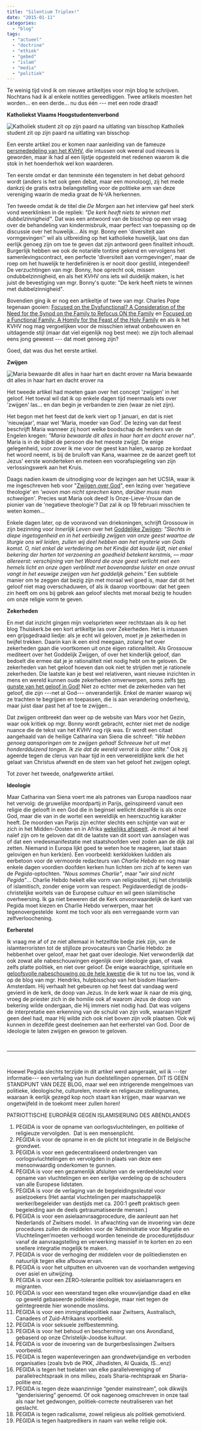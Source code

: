 ```yaml
---
title: "Silentium Triplex!"
date: "2015-01-11"
categories: 
  - "blog"
tags: 
  - "actueel"
  - "doctrine"
  - "ethiek"
  - "gebed"
  - "islam"
  - "media"
  - "politiek"
---
```


Te weinig tijd vind ik om nieuwe artikeltjes voor mijn blog te schrijven. Nochtans had ik al enkele notities gereedliggen. Twee artikels moesten het worden... en een derde... nu dus één --- met een rode draad!

**Katholiekst Vlaams Hoogstudentenverbond**

![Katholiek student zit op zijn paard na uitlating van bisschop](images/verbondswacht-op-leeuw-fre-288x300.png) Katholiek student zit op zijn paard na uitlating van bisschop

Een eerste artikel zou er komen naar aanleiding van de fameuze [persmededeling van het KVHV](http://newsmonkey.be/article/27700 "KVHV Antwerpen: ‘Monseigneur Bonny, wat u voorstelt is niet katholiek!’"), die intussen ook weeral oud nieuws is geworden, maar ik had al een lijstje opgesteld met redenen waarom ik die stok in het hoenderhok wel kon waarderen.

Ten eerste omdat er dan tenminste één tegenstem in het debat gehoord wordt (anders is het ook geen debat, maar een monoloog), zij het mede dankzij de gratis extra belangstelling voor de politieke arm van deze vereniging waarin de media graat de N-VA herkennen.

Ten tweede omdat ik de titel die _De Morgen_ aan het interview gaf heel sterk vond weerklinken in de repliek: _"De kerk heeft niets te winnen met dubbelzinnigheid"_. Dat was een antwoord van de bisschop op een vraag over de behandeling van kindermisbruik, maar perfect van toepassing op de discussie over het huwelijk… Als mgr. Bonny een 'diversiteit aan vormgevingen'' wil als uitbreiding op het katholieke huwelijk, laat ons dan eerlijk genoeg zijn om toe te geven dat zijn antwoord geen finaliteit inhoudt. Burgerlijk hebben we ook de notariële tontine gekend en vervolgens het samenlevingscontract, een perfecte 'diversiteit aan vormgevingen', maar de roep om het huwelijk te herdefiniëren is er nooit door gestild, integendeel! De verzuchtingen van mgr. Bonny, hoe oprecht ook, missen ondubbelzinnigheid, en als het KVHV ons iets wil duidelijk maken, is het juist de bevestiging van mgr. Bonny's quote: "De kerk heeft niets te winnen met dubbelzinnigheid".

Bovendien ging ik er nog een artikeltje of twee van mgr. Charles Pope tegenaan gooien: [Focused on the Dysfunctional? A Consideration of the Need for the Synod on the Family to Refocus ON the Family](http://blog.adw.org/2014/12/focused-on-the-dysfunctional-a-consideration-of-the-need-for-the-synod-on-the-family-to-refocus-on-the-family/) en [Focused on a Functional Family: A Homily for the Feast of the Holy Family](http://blog.adw.org/2014/12/focused-on-a-functional-family-a-homily-for-the-feast-of-the-holy-family/) en als ik het KVHV nog mag vergoelijken voor de misschien ietwat onbehouwen en uitdagende stijl (maar dat viel eigenlijk nog best mee): we zijn toch allemaal eens jong geweest --- dat moet genoeg zijn?

Goed, dat was dus het eerste artikel.

**Zwijgen**

![Maria bewaarde dit alles in haar hart en dacht erover na](images/maria-bewaarde-alles-in-haar-hart-237x300.jpg) Maria bewaarde dit alles in haar hart en dacht erover na

Het tweede artikel had moeten gaan over het concept 'zwijgen' in het geloof. Het toeval wil dat ik op enkele dagen tijd meermaals iets over 'zwijgen' las… en dan begin je verbanden te zien (waar ze niet zijn).

Het begon met het feest dat de kerk viert op 1 januari, en dat is niet 'nieuwjaar', maar wel 'Maria, moeder van God'. De lezing van dat feest beschrijft Maria wanneer zij hoort welke boodschap de herders van de Engelen kregen: _"Maria bewaarde dit alles in haar hart en dacht erover na"_. Maria is in de bijbel de persoon die het meeste zwijgt. De enige gelegenheid, voor zover ik me voor de geest kan halen, waarop ze kordaat het woord neemt, is bij de bruiloft van Kana, waarmee ze de aanzet geeft tot Jezus' eerste wonderteken en meteen een voorafspiegeling van zijn verlossingswerk aan het Kruis.

Daags nadien kwam de uitnodiging voor de lezingen aan het UCSIA, waar ik me ingeschreven heb voor "[Zwijgen over God](http://www.ucsia.org/main.aspx?c=*UCSIA2&n=121011&ct=121011)", een lezing over ‘negatieve theologie’ en _‘wovon man nicht sprechen kann, darüber muss man schweigen’_. Precies wat Maria ook deed! Is Onze-Lieve-Vrouw dan de pionier van de 'negatieve theologie'? Dat zal ik op 19 februari misschien te weten komen…

Enkele dagen later, op de vooravond van driekoningen, schrijft Grossouw in zijn bezinning voor _Innerlijk Leven_ over het [Goddelijke Zwijgen](/blog/het-goddelijke-zwijgen/): _"Slechts in diepe ingetogenheid en in het eerbiedig zwijgen van onze geest waartoe de liturgie ons wil leiden, zullen wij deel hebben aan het mysterie van Gods komst.  O, niet enkel de vertedering om het Kindje dat koude lijdt, niet enkel bekering der harten tot verzoening en goedheid betekent kerstmis, — maar allereerst: verschijning van het Woord die onze geest verlicht met een hemels licht en onze ogen verblindt met bovenaardse luister en onze onrust vangt in het eeuwige zwijgen van het goddelijk geheim."_ Een subtiele manier om te zeggen dat bezig zijn met moraal wel goed is, maar dat dit het geloof niet mag overschaduwen, of als ik daarop voortbouw: dat het geen zin heeft om ons bij gebrek aan geloof slechts met moraal bezig te houden om onze religie vorm te geven.

****Zekerheden****

En met dat inzicht gingen mijn voelsprieten weer rechtstaan als ik op het blog Thuiskerk.be een kort artikeltje las over Zekerheden. Het is intussen een grijsgedraaid liedje: als je echt wil geloven, moet je je zekerheden in twijfel trekken. Daarin kan ik een eind meegaan, zolang het over zekerheden gaan die voortkomen uit onze eigen rationaliteit. Als Grossouw mediteert over het Goddelijk Zwijgen, of over het kinderlijk geloof, dan bedoelt die ermee dat je je rationaliteit niet nodig hebt om te geloven. De zekerheden van het geloof hoeven dan ook niet te strijden met je rationele zekerheden. Die laatste kan je best wel relativeren, want nieuwe inzichten in mens en wereld kunnen oude zekerheden omverwerpen, soms zelfs [ten gunste van het geloof in God!](http://blog.adw.org/2014/12/a-recent-article-ponders-how-rare-earth-is-and-how-astronomical-the-possibility-of-complex-life-in-the-universe-is/) Niet zo echter met de zekerheden van het geloof, die zijn ---net al God--- onveranderlijk. Enkel de manier waarop wij ze trachten te begrijpen en toepassen, die is aan verandering onderhevig, maar juist daar past het af toe te zwijgen...

Dat zwijgen ontbreekt dan weer op de website van Mars voor het Gezin, waar ook kritiek op mgr. Bonny wordt gebracht, echter niet met de nodige nuance die de tekst van het KVHV nog rijk was. Er wordt een citaat aangehaald van de heilige Catharina van Siena die schreef: _"We hebben genoeg aansporingen om te zwijgen gehad! Schreeuw het uit met honderdduizend tongen. Ik zie dat de wereld verrot is door stilte."_ Ook zij ageerde tegen de clerus van haar tijd in een verwereldlijkte kerk die het gelaat van Christus afwendt en de stem van het geloof het zwijgen oplegt.

Tot zover het tweede, onafgewerkte artikel.

****Ideologie****

Maar Catharina van Siena voert me als patrones van Europa naadloos naar het vervolg: de gruwelijke moordpartij in Parijs, geïnspireerd vanuit een religie die gelooft in een God die in beginsel wellicht dezelfde is als onze God, maar die van in de wortel een wereldlijk en heerszuchtig karakter heeft. De moorden van Parijs zijn echter slechts een schijntje van wat er zich in het Midden-Oosten en in Afrika [wekelijks afspeelt](http://shoebat.com/). Je moet al heel naïef zijn om te geloven dat dit de laatste van dit soort van aanslagen was of dat een vredesmanifestatie met staatshoofden veel zoden aan de dijk zal zetten. Niemand in Europa lijkt goed te weten hoe te reageren, laat staan gelovigen en hun kerk(en). Een voorbeeld: kerkklokken luidden als eerbetoon voor de vermoorde redacteurs van _Charlie Hebdo_ en nog maar enkele dagen voordien doofden kerken hun lichten om zich af te keren van de _Pegida_\-optochten. _"Nous sommes Charlie"_, maar _"wir sind nicht Pegida"_... Charlie Hebdo hekelt elke vorm van religiositeit, zij het christelijk of islamitisch, zonder enige vorm van respect. Pegidaverdedigt de joods-christelijke wortels van de Europese cultuur en wil geen islamitische overheersing. Ik ga niet beweren dat de Kerk onvoorwaardelijk de kant van Pegida moet kiezen en Charlie Hebdo verwerpen, maar het tegenovergestelde  komt me toch voor als een verregaande vorm van zelfverloochening.

**Eerherstel**

Ik vraag me af of ze niet allemaal in hetzelfde bedje ziek zijn, van de islamterroristen tot de stijlloze provocateurs van Charlie Hebdo: ze hebbenhet over geloof, maar het gaat over ideologie. Niet verwonderlijk dat ook zowat alle nabeschouwingen eigenlijk over ideologie gaan, of vaak zelfs platte politiek, en niet over geloof. De enige waarachtige, spirituele en [geloofsvolle nabeschouwing op de hele kwestie](http://www.arsacal.nl/?p=contentitem&id=780) die ik tot nu toe las, vond ik op de blog van mgr. Hendriks, hulpbisschop van het bisdom Haarlem-Amsterdam. Hij verhaalt het gebeuren op het feest dat vandaag werd gevierd in de kerk, de doop van Jezus. In de kerk waar ik naar de mis ging, vroeg de priester zich in de homilie ook af waarom Jezus de doop van bekering wilde ondergaan, die Hij immers niet nodig had. Dat was volgens de interpretatie een erkenning van de schuld van zijn volk, waaraan Hijzelf geen deel had, maar Hij wilde zich ook niet boven zijn volk plaatsen. Ook wij kunnen in dezelfde geest deelnemen aan het eerherstel van God. Door de ideologie te laten zwijgen en gewoon te geloven.

 

* * *

 

Hoewel Pegida slechts terzijde in dit artikel werd aangeraakt, wil ik ---ter informatie--- een vertaling van hun doelstellingen opnemen. DIT IS GEEN STANDPUNT VAN DEZE BLOG, maar wel een intrigerende mengelmoes van politieke, ideologische, culturelen, morele en religieuze stellingnames, waaraan ik eerlijk gezegd kop noch staart kan krijgen, maar waarvan we ongetwijfeld in de toekomt meer zullen horen!

PATRIOTTISCHE EUROPÄER GEGEN ISLAMISIERUNG DES ABENDLANDES

1. PEGIDA is voor de opname van oorlogsvluchtelingen, en politieke of religieuze vervolgden.  Dat is een mensenplicht.
2. PEGIDA is voor de opname in en de plicht tot integratie in de Belgische grondwet.
3. PEGIDA is voor een gedecentraliseerd onderbrengen van oorlogsvluchtelingen en vervolgden in plaats van deze een mensonwaardig onderkomen te gunnen.
4. PEGIDA is voor een gezamenlijk afsluiten van de verdeelsleutel voor opname van vluchtelingen en een eerlijke verdeling op de schouders van alle Europese lidstaten.
5. PEGIDA is voor de verlaging van de begeleidingssleutel voor asielzoekers (Het aantal vluchtelingen per maatschappelijk werker/begeleider van destijds met ca. 200:1 geeft praktisch geen begeleiding aan de deels getraumatiseerde mensen.)
6. PEGIDA is voor een asielaanvraagprocedure, die aanleunt aan het Nederlands of Zwitsers model.  In afwachting van de invoering van deze procedures zullen de middelen voor de ‘Administratie voor Migratie en Vluchtelingen’moeten verhoogd worden teneinde de proceduretijdsduur vanaf de aanvraagstelling en verwerking massief in te korten en zo een snellere integratie mogelijk te maken.
7. PEGIDA is voor de verhoging der middelen voor de politiediensten en natuurlijk tegen elke afbouw ervan.
8. PEGIDA is voor het uitputten en uitvoeren van de voorhanden wetgeving over asiel en uitwijzing.
9. PEGIDA is voor een ZERO-tolerantie politiek tov asielaanvragers en migranten.
10. PEGIDA is voor een weerstand tegen elke vrouwvijandige daad en elke op geweld gebaseerde politieke ideologie, maar niet tegen de geïntegreerde hier wonende moslims.
11. PEGIDA is voor een immigratiepolitiek naar Zwitsers, Australisch, Canadees of Zuid-Afrikaans voorbeeld.
12. PEGIDA is voor seksuele zelfbestemming.
13. PEGIDA is voor het behoud en bescherming van ons Avondland, gebaserd op onze Christelijk-Joodse kultuur.
14. PEGIDA is voor de invoering van de burgerbeslissingen Zwitsers voorbeeld.
15. PEGIDA is tegen wapenleveringen aan grondwetvijandige en verboden organisaties (zoals bvb de PKK, Jihadisten, Al Quaida, IS…enz)
16. PEGIDA is tegen het toelaten van elke parallelvereniging of parallelrechtspraak in ons milieu, zoals Sharia-rechtspraak en Sharia-politie enz.
17. PEGIDA is tegen deze waanzinnige “gender mainstream”, ook dikwijls “genderisiering” genoemd. Of ook nagenoeg omschreven in onze taal als naar het gedwongen, politiek-correcte neutraliseren van het geslacht.
18. PEGIDA is tegen radicalisme, zowel religieus als politiek gemotivierd.
19. PEGIDA is tegen haatpredikers in naam van welke religie ook.
